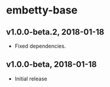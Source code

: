 # embetty-base

## v1.0.0-beta.2, 2018-01-18

- Fixed dependencies.

## v1.0.0-beta, 2018-01-18

- Initial release

